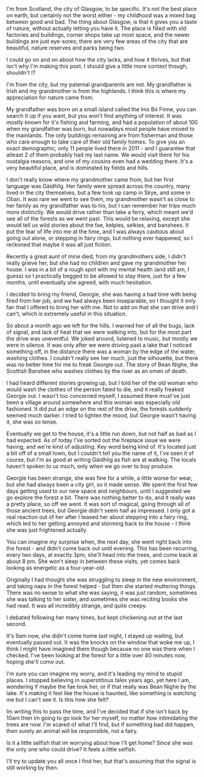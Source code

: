 I'm from Scotland, the city of Glasgow, to be specific. It's not the best place on earth, but certainly not the worst either - my childhood was a mixed bag between good and bad. The thing about Glasgow, is that it gives you a taste of nature, without actually letting you have it. The place is filled with old factories and buildings, corner shops take up most space, and the newer buildings are just eye-sores; there are very few areas of the city that are beautiful, nature reserves and parks being two. 

I could go on and on about how the city lacks, and how it thrives, but that isn't why I'm making this post. I should give a little more context though, shouldn't I?

I'm from the city, but my paternal grandparents are not. My grandfather is Irish and my grandmother is from the highlands. I think this is where my appreciation for nature came from.

My grandfather was born on a small island called the Inis Bó Finne, you can search it up if you want, but you won't find anything of interest. It was mostly known for it's fishing and farming, and had a population of about 100 when my grandfather was born, but nowadays most people have moved to the mainlands. The only buildings remaining are from fisherman and those who care enough to take care of their old family homes. To give you an exact demographic, only 11 people lived there in 2011 - and I guarantee that atleast 2 of them probably had my last name. We would visit there for his nostalgia reasons, and one of my cousins even had a wedding there. It's a very beautiful place, and is dominated by fields and hills.

I don't really know where my grandmother came from, but her first language was Gàidhlig. Her family were spread across the country, many lived in the city themselves, but a few took up camp in Skye, and some in Oban. It was rare we went to see them, my grandmother wasn't as close to her family as my grandfather was to his, but I can remember her trips much more distinctly. We would drive rather than take a ferry, which meant we'd see all of the forests as we went past. This would be relaxing, except she would tell us wild stories about the fae, kelpies, selkies, and banshees. It put the fear of life into me at the time, and I was always cautious about going out alone, or stepping in fairy rings, but nothing ever happened, so I reckoned that maybe it was all just fiction.

Recently a great aunt of mine died, from my grandmothers side, I didn't really grieve her, but she had no children and gave my grandmother her house. I was in a bit of a rough spot with my mental health (and still am, I guess) so I practically begged to be allowed to stay there, just for a few months, until eventually she agreed, with much hesitation.

I decided to bring my friend, Georgie, she was having a bad time with being fired from her job, and we had always been inseparable, so I thought it only fair that I offered to bring her with me. Not to add on that she can drive and I can't, which is extremely useful in this situation.

So about a month ago we left for the hills. I warned her of all the bugs, lack of signal, and lack of heat that we were walking into, but for the most part the drive was uneventful. We joked around, listened to music, but mostly we were in silence. It was only after we were driving past a lake that I noticed something off, in the distance there was a woman by the edge of the water, washing clothes. I couldn't really see her much, just the silhouette, but there was no better time for me to freak Georgie out. The story of Bean Nighe, the Scottish Banshee who washes clothes by the river as an omen of death.

I had heard different stories growing up, but I told her of the old woman who would wash the clothes of the person fated to die, and it really freaked Georgie out. I wasn't too concerned myself, I assumed there must've just been a village around somewhere and this woman was especially old fashioned. It did put an edge on the rest of the drive, the forests suddenly seemed much darker. I tried to lighten the mood, but Georgie wasn't having it, she was so tense.

Eventually we get to the house, it's a little run down, but not half as bad as I had expected. As of today I've sorted out the fireplace issue we were having, and we're kind of adjusting. Key word being kind of. It's located just a bit off of a small town, but I couldn't tell you the name of it, I've seen it of course, but I'm as good at writing Gàidhlig as fish are at walking. The locals haven't spoken to us much, only when we go over to buy produce.

Georgie has been strange, she was fine for a while, a little worse for wear, but she had always been a city girl, so it made sense. We spent the first few days getting used to our new space and neighbours, until I suggested we go explore the forest a bit. There was nothing better to do, and it really was a pretty place, so off we went. It was sort of magical, going through all of those ancient trees, but Georgie didn't seem half as impressed. I only got a real reaction out of her after I teased her about stepping into a fairy ring, which led to her getting annoyed and storming back to the house - I think she was just frightened actually.

You can imagine my surprise when, the next day, she went right back into the forest - and didn't come back out until evening. This has been recurring, every two days, at exactly 3pm, she'll head into the trees, and come back at about 8 pm. She won't sleep in between these visits, yet comes back looking as energetic as a four-year-old.

Originally I had thought she was struggling to sleep in the new environment, and taking naps in the forest helped - but then she started muttering things. There was no sense to what she was saying, it was just random, sometimes she was talking to her sister, and sometimes she was reciting books she had read. It was all incredibly strange, and quite creepy. 

I debated following her many times, but kept chickening out at the last second.

It's 9am now, she didn't come home last night, I stayed up waiting, but eventually passed out. It was the knocks on the window that woke me up, I think I might have imagined them though because no one was there when I checked. I've been looking at the forest for a little over 40 minutes now, hoping she'll come out.

I'm sure you can imagine my worry, and it's leading my mind to stupid places. I stopped believing in superstitious tales years ago, yet here I am, wondering if maybe the fae took her, or if that really was Bean Nighe by the lake. It's making it feel like the house is haunted, like something is watching me but I can't see it. Is this how she felt?

Im writing this to pass the time, and I've decided that if she isn't back by 10am then im going to go look for her myself, no matter how intimidating the trees are now. I'm scared of what I'll find, but if something bad did happen, then surely an animal will be responsible, not a fairy.

Is it a little selfish that im worrying about how I'll get home? Since she was the only one who could drive? It feels a little selfish.

I'll try to update you all once I find her, but that's assuming that the signal is still working by then.